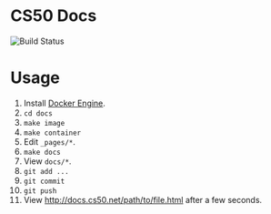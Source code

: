 # CS50 Docs
![Build Status](https://codeship.com/projects/e0762d30-50de-0134-3c37-4efbbc592ce7/status?branch=master)

# Usage

1. Install [Docker Engine](https://docs.docker.com/engine/installation/).
1. `cd docs`
1. `make image`
1. `make container`
1. Edit `_pages/*`.
1. `make docs`
1. View `docs/*`.
1. `git add ...`
1. `git commit`
1. `git push`
1. View http://docs.cs50.net/path/to/file.html after a few seconds.
